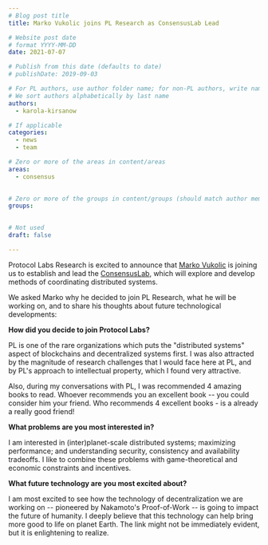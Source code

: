 ```yaml
---
# Blog post title
title: Marko Vukolic joins PL Research as ConsensusLab Lead

# Website post date
# format YYYY-MM-DD
date: 2021-07-07

# Publish from this date (defaults to date)
# publishDate: 2019-09-03

# For PL authors, use author folder name; for non-PL authors, write name as in paper within ""
# We sort authors alphabetically by last name
authors:
  - karola-kirsanow

# If applicable
categories:
  - news
  - team

# Zero or more of the areas in content/areas
areas:
  - consensus
  

# Zero or more of the groups in content/groups (should match author membership)
groups:
 

# Not used
draft: false

---
```


Protocol Labs Research is excited to announce that [Marko Vukolic](/authors/marko-vukolic/) is joining us to establish and lead the [ConsensusLab](/groups/consensuslab/), which will explore and develop methods of coordinating distributed systems. 

We asked Marko why he decided to join PL Research, what he will be working on, and to share his thoughts about future technological developments:

**How did you decide to join Protocol Labs?**

PL is one of the rare organizations which puts the "distributed systems" aspect of blockchains and decentralized systems first. I was also attracted by the magnitude of research challenges that I would face here at PL, and by PL's approach to intellectual property, which I found very attractive. 

Also, during my conversations with PL, I was recommended 4 amazing books to read. Whoever recommends you an excellent book -- you could consider him your friend. Who recommends 4 excellent books - is a already a really good friend!


**What problems are you most interested in?**

I am interested in (inter)planet-scale distributed systems; maximizing performance; and understanding security, consistency and availability tradeoffs. I like to combine these problems with game-theoretical and economic constraints and incentives. 

**What future technology are you most excited about?**

I am most excited to see how the technology of decentralization we are working on -- pioneered by Nakamoto's Proof-of-Work -- is going to impact the future of humanity. I deeply believe that this technology can help bring more good to life on planet Earth. The link might not be immediately evident, but it is enlightening to realize.  